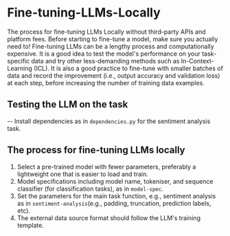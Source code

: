 # Fine-tuning-LLMs-Locally
The process for fine-tuning LLMs Locally without third-party APIs and platform fees. Before starting to fine-tune a model, make sure you actually need to! Fine-tuning LLMs can be a lengthy process and computationally expensive. It is a good idea to test the model's performance on your task-specific data and try other less-demanding methods such as In-Context-Learning (ICL). It is also a good practice to fine-tune with smaller batches of data and record the improvement (i.e., output accuracy and validation loss) at each step, before increasing the number of training data examples.

## Testing the LLM on the task

-- Install dependencies as in `dependencies.py` for the sentiment analysis task.

## The process for fine-tuning LLMs locally 

1. Select a pre-trained model with fewer parameters, preferably a lightweight one that is easier to load and train.
2. Model specifications including model name, tokeniser, and sequence classifier (for classification tasks), as in `model-spec`.
3. Set the parameters for the main task function, e.g., sentiment analysis as in `sentiment-analysis`(e.g., padding, truncation, prediction labels, etc).
4. The external data source format should follow the LLM's training template.

